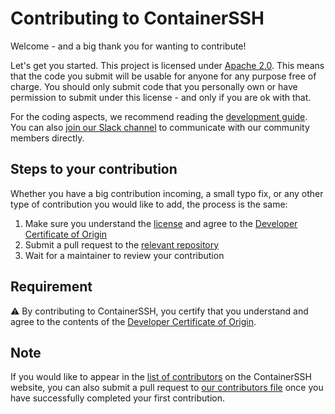 # Contributing to ContainerSSH

Welcome - and a big thank you for wanting to contribute!

Let's get you started. This project is licensed under [Apache 2.0](LICENSE). This means that the code you submit will be usable for anyone for any purpose free of charge. You should only submit code that you personally own or have permission to submit under this license - and only if you are ok with that.

For the coding aspects, we recommend reading the [development guide](https://containerssh.io/development/). You can also [join our Slack channel](https://join.slack.com/t/containerssh/shared_invite/zt-w2ulatkm-hjGHk8OaxQCBX79XKJHAQQ) to communicate with our community members directly.

## Steps to your contribution

Whether you have a big contribution incoming, a small typo fix, or any other type of contribution you would like to add, the process is the same:

1. Make sure you understand the [license](LICENSE) and agree to the [Developer Certificate of Origin](DCO.md)
2. Submit a pull request to the [relevant repository](https://github.com/containerssh)
3. Wait for a maintainer to review your contribution

## Requirement

⚠️ By contributing to ContainerSSH, you certify that you understand and agree to the contents of the [Developer Certificate of Origin](https://developercertificate.org/).

## Note

If you would like to appear in the [list of contributors](https://containerssh.io/about/) on the ContainerSSH website, you can also submit a pull request to [our contributors file](https://github.com/ContainerSSH/containerssh.github.io/blob/main/contributors.yaml) once you have successfully completed your first contribution.
